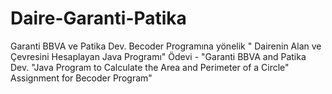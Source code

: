 # Daire-Garanti-Patika
Garanti BBVA ve Patika Dev. Becoder Programına yönelik " Dairenin Alan ve Çevresini Hesaplayan Java Programı" Ödevi - "Garanti BBVA and Patika Dev. "Java Program to Calculate the Area and Perimeter of a Circle" Assignment for Becoder Program"
